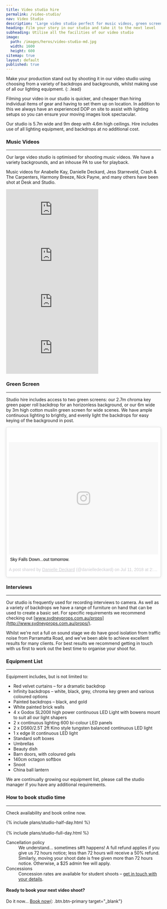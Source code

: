 ```yaml
---
title: Video studio hire
permalink: /video-studio/
nav: Video Studio
description: 'Large video studio perfect for music videos, green screen, and interviews.'
heading: Film your story in our studio and take it to the next level
subheading: Utilise all the facilities of our video studio
image:
  path: /images/heros/video-studio-md.jpg
  width: 1600
  height: 600
sitemap: true
layout: default
published: true
---
```


Make your production stand out by shooting it in our video studio using choosing from a variety of backdrops and backgrounds, whilst making use of all our lighting equipment.
{: .lead}

Filming your video in our studio is quicker, and cheaper than hiring individual items of gear and having to set them up on location. In addition to this we always have an experienced DOP on site to assist with lighting setups so you can ensure your moving images look spectacular.

Our studio is 5.7m wide and 9m deep with 4.6m high ceilings. Hire includes use of all lighting equipment, and backdrops at no additional cost.

### Music Videos

---

Our large video studio is optimised for shooting music videos. We have a variety backgrounds, and an inhouse PA to use for playback.

Music videos for Anabelle Kay, Danielle Deckard, Jess Starreveld, Crash & The Carpenters, Harmony Breeze, Nick Payne, and many others have been shot at Desk and Studio.

<div class="row"><div class="col-lg mb-3"><div class="embed-responsive embed-responsive-16by9"><iframe src="https://www.youtube.com/embed/LfC0KfjJY2I" frameborder="0" allow="autoplay; encrypted-media" allowfullscreen=""></iframe></div></div><div class="col-lg mb-3"><div class="embed-responsive embed-responsive-16by9"><iframe src="https://www.youtube.com/embed/o5gO6TNb-C4" frameborder="0" allow="autoplay; encrypted-media" allowfullscreen=""></iframe></div></div></div>

<div class="row"><div class="col-lg mb-3"><div class="embed-responsive embed-responsive-16by9"><iframe src="https://www.youtube.com/embed/qhZcEh0q3mM" frameborder="0" allow="autoplay; encrypted-media" allowfullscreen=""></iframe></div></div><div class="col-lg mb-3"><div class="embed-responsive embed-responsive-16by9"><iframe src="https://www.youtube.com/embed/MVAPaXPl8BQ" frameborder="0" allow="autoplay; encrypted-media" allowfullscreen=""></iframe></div></div></div>

### Green Screen

---

Studio hire includes access to two green screens: our 2.7m chroma key green paper roll backdrop for an horizonless background, or our 6m wide by 3m high cotton muslin green screen for wide scenes. We have ample continuous lighting to brightly, and evenly light the backdrops for easy keying of the background in post.

<div class="row"><div class="col-lg mb-3"><blockquote class="instagram-media" data-instgrm-captioned="" data-instgrm-permalink="https://www.instagram.com/p/BlG11xyg4ah/" data-instgrm-version="9" style=" background:#FFF; border:0; border-radius:3px; box-shadow:0 0 1px 0 rgba(0,0,0,0.5),0 1px 10px 0 rgba(0,0,0,0.15); margin: 1px; max-width:540px; min-width:326px; padding:0; width:99.375%; width:-webkit-calc(100% - 2px); width:calc(100% - 2px);"><div style="padding:8px;"><div style=" background:#F8F8F8; line-height:0; margin-top:40px; padding:37.56944444444444% 0; text-align:center; width:100%;"><div style=" background:url(data:image/png;base64,iVBORw0KGgoAAAANSUhEUgAAACwAAAAsCAMAAAApWqozAAAABGdBTUEAALGPC/xhBQAAAAFzUkdCAK7OHOkAAAAMUExURczMzPf399fX1+bm5mzY9AMAAADiSURBVDjLvZXbEsMgCES5/P8/t9FuRVCRmU73JWlzosgSIIZURCjo/ad+EQJJB4Hv8BFt+IDpQoCx1wjOSBFhh2XssxEIYn3ulI/6MNReE07UIWJEv8UEOWDS88LY97kqyTliJKKtuYBbruAyVh5wOHiXmpi5we58Ek028czwyuQdLKPG1Bkb4NnM+VeAnfHqn1k4+GPT6uGQcvu2h2OVuIf/gWUFyy8OWEpdyZSa3aVCqpVoVvzZZ2VTnn2wU8qzVjDDetO90GSy9mVLqtgYSy231MxrY6I2gGqjrTY0L8fxCxfCBbhWrsYYAAAAAElFTkSuQmCC); display:block; height:44px; margin:0 auto -44px; position:relative; top:-22px; width:44px;">&nbsp;</div></div><p style=" margin:8px 0 0 0; padding:0 4px;"><a style=" color:#000; font-family:Arial,sans-serif; font-size:14px; font-style:normal; font-weight:normal; line-height:17px; text-decoration:none; word-wrap:break-word;" target="_blank" href="https://www.instagram.com/p/BlG11xyg4ah/">Sky Falls Down...out tomorrow.</a></p><p style=" color:#c9c8cd; font-family:Arial,sans-serif; font-size:14px; line-height:17px; margin-bottom:0; margin-top:8px; overflow:hidden; padding:8px 0 7px; text-align:center; text-overflow:ellipsis; white-space:nowrap;">A post shared by <a style=" color:#c9c8cd; font-family:Arial,sans-serif; font-size:14px; font-style:normal; font-weight:normal; line-height:17px;" target="_blank" href="https://www.instagram.com/danielledeckard/"> Danielle Deckard</a> (@danielledeckard) on <time style=" font-family:Arial,sans-serif; font-size:14px; line-height:17px;" datetime="2018-07-11T21:44:21+00:00">Jul 11, 2018 at 2:44pm PDT</time></p></div></blockquote><script async="" defer="" src="//www.instagram.com/embed.js"></script></div></div>

### Interviews

---

Our studio is frequently used for recording interviews to camera. As well as a variety of backdrops we have a range of furniture on hand that can be used to create a basic set. For specific requirements we recommend checking out [www.sydneyprops.com.au/props](http://www.sydneyprops.com.au/props/).

Whilst we're not a full on sound stage we do have good isolation from traffic noise from Parramatta Road, and we've been able to achieve excellent results for many clients. For best results we recommend getting in touch with us first to work out the best time to organise your shoot for.

### Equipment List

---

Equipment includes, but is not limited to:

* Red velvet curtains – for a dramatic backdrop
* Infinity backdrops – white, black, grey, chroma key green and various coloured options
* Painted backdrops – black, and gold
* White painted brick walls
* 4 x Godox SL200II high power continuous LED Light with bowens mount to suit all our light shapers
* 2 x continuous lighting 600 bi-colour LED panels
* 2 x DS60/2.5T 2ft Kino style tungsten balanced continuous LED light
* 1 x edge lit continuous LED light
* Standard soft boxes
* Umbrellas
* Beauty dish
* Barn doors, with coloured gels
* 140cm octagon softbox
* Snoot
* China ball lantern

We are continually growing our equipment list, please call the studio manager if you have any additional requirements.

### How to book studio time

---

Check availability and book online now.

<div class="card-deck">{% include plans/studio-half-day.html %}<div class="column-break">&nbsp;</div> {% include plans/studio-full-day.html %}</div>

<dl><dt>Cancellation policy</dt><dd>We understand&hellip; sometimes s#!t happens! A full refund applies if you give us 72 hours notice; less than 72 hours will receive a 50% refund.</dd><dd>Similarly, moving your shoot date is free given more than 72 hours notice. Otherwise, a $25 admin fee will apply.</dd><dt>Concessions</dt><dd>Concession rates are available for student shoots &ndash; <a href="{{ site.baseurl }}/contact/">get in touch with your details</a>.</dd></dl>

#### Ready to book your next video shoot?

Do it now… [Book now](https://deskandstudio.simplybook.me/v2/#book){: .btn.btn-primary target="_blank"}
